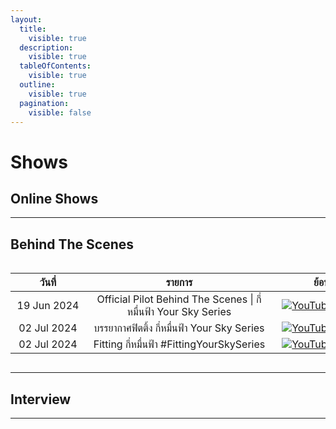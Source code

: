 ```yaml
---
layout:
  title:
    visible: true
  description:
    visible: true
  tableOfContents:
    visible: true
  outline:
    visible: true
  pagination:
    visible: false
---
```


# Shows

## Online Shows

***

## Behind The Scenes

<div style="overflow-x: auto;">
  <table style="width: 100%; min-width: 600px; border-collapse: collapse;">
    <thead>
      <tr>
        <th style="width: 20%; text-align: center;">วันที่</th>
        <th style="width: 50%; text-align: center;">รายการ</th>
        <th style="width: 30%; text-align: center;">ย้อนหลัง</th>
      </tr>
    </thead>
    <tbody>
      <tr>
        <td style="text-align: center;">19 Jun 2024</td>
        <td style="text-align: center;">Official Pilot Behind The Scenes | กี่หมื่นฟ้า Your Sky Series</td>
        <td style="text-align: center;">
          <a href="https://youtu.be/lDf-wEXtnBw?si=1K1X4glVBVbZRbiV">
            <img src="https://img.icons8.com/color/24/youtube-play.png" alt="YouTube"> YouTube
          </a>
        </td>
      </tr>
      <tr>
        <td style="text-align: center;">02 Jul 2024</td>
        <td style="text-align: center;">บรรยากาศฟิตติ้ง กี่หมื่นฟ้า Your Sky Series</td>
        <td style="text-align: center;">
          <a href="https://youtu.be/EYYbdGk7poo?si=xMBnqxOKasS59yVL">
            <img src="https://img.icons8.com/color/24/youtube-play.png" alt="YouTube"> YouTube
          </a>
        </td>
      </tr>
      <tr>
        <td style="text-align: center;">02 Jul 2024</td>
        <td style="text-align: center;">Fitting กี่หมื่นฟ้า #FittingYourSkySeries</td>
        <td style="text-align: center;">
          <a href="https://www.youtube.com/live/wkSbWrS3hxE?si=T2QqOPPXid5T07T-">
            <img src="https://img.icons8.com/color/24/youtube-play.png" alt="YouTube"> YouTube
          </a>
        </td>
      </tr>
    </tbody>
  </table>
</div>

***

## Interview

***
